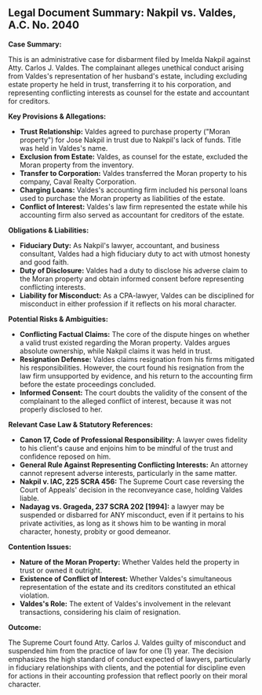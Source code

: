 ## Legal Document Summary: Nakpil vs. Valdes, A.C. No. 2040

**Case Summary:**

This is an administrative case for disbarment filed by Imelda Nakpil against Atty. Carlos J. Valdes. The complainant alleges unethical conduct arising from Valdes's representation of her husband's estate, including excluding estate property he held in trust, transferring it to his corporation, and representing conflicting interests as counsel for the estate and accountant for creditors.

**Key Provisions & Allegations:**

*   **Trust Relationship:** Valdes agreed to purchase property ("Moran property") for Jose Nakpil in trust due to Nakpil's lack of funds. Title was held in Valdes's name.
*   **Exclusion from Estate:** Valdes, as counsel for the estate, excluded the Moran property from the inventory.
*   **Transfer to Corporation:** Valdes transferred the Moran property to his company, Caval Realty Corporation.
*   **Charging Loans:** Valdes's accounting firm included his personal loans used to purchase the Moran property as liabilities of the estate.
*   **Conflict of Interest:** Valdes's law firm represented the estate while his accounting firm also served as accountant for creditors of the estate.

**Obligations & Liabilities:**

*   **Fiduciary Duty:** As Nakpil's lawyer, accountant, and business consultant, Valdes had a high fiduciary duty to act with utmost honesty and good faith.
*   **Duty of Disclosure:** Valdes had a duty to disclose his adverse claim to the Moran property and obtain informed consent before representing conflicting interests.
*   **Liability for Misconduct:** As a CPA-lawyer, Valdes can be disciplined for misconduct in either profession if it reflects on his moral character.

**Potential Risks & Ambiguities:**

*   **Conflicting Factual Claims:** The core of the dispute hinges on whether a valid trust existed regarding the Moran property. Valdes argues absolute ownership, while Nakpil claims it was held in trust.
*   **Resignation Defense:** Valdes claims resignation from his firms mitigated his responsibilities. However, the court found his resignation from the law firm unsupported by evidence, and his return to the accounting firm before the estate proceedings concluded.
*   **Informed Consent:** The court doubts the validity of the consent of the complainant to the alleged conflict of interest, because it was not properly disclosed to her.

**Relevant Case Law & Statutory References:**

*   **Canon 17, Code of Professional Responsibility:** A lawyer owes fidelity to his client's cause and enjoins him to be mindful of the trust and confidence reposed on him.
*   **General Rule Against Representing Conflicting Interests:** An attorney cannot represent adverse interests, particularly in the same matter.
*   **Nakpil v. IAC, 225 SCRA 456:** The Supreme Court case reversing the Court of Appeals' decision in the reconveyance case, holding Valdes liable.
*   **Nadayag vs. Grageda, 237 SCRA 202 [1994]:** a lawyer may be suspended or disbarred for ANY misconduct, even if it pertains to his private activities, as long as it shows him to be wanting in moral character, honesty, probity or good demeanor.

**Contention Issues:**

*   **Nature of the Moran Property:** Whether Valdes held the property in trust or owned it outright.
*   **Existence of Conflict of Interest:** Whether Valdes's simultaneous representation of the estate and its creditors constituted an ethical violation.
*   **Valdes's Role:** The extent of Valdes's involvement in the relevant transactions, considering his claim of resignation.

**Outcome:**

The Supreme Court found Atty. Carlos J. Valdes guilty of misconduct and suspended him from the practice of law for one (1) year. The decision emphasizes the high standard of conduct expected of lawyers, particularly in fiduciary relationships with clients, and the potential for discipline even for actions in their accounting profession that reflect poorly on their moral character.